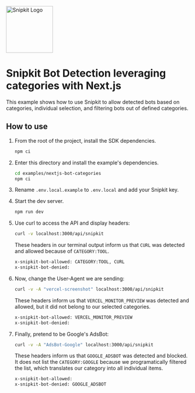 <a href="https://snipkit.khulnasoft.com" target="_snipkit-home">
  <picture>
    <source media="(prefers-color-scheme: dark)" srcset="https://snipkit.khulnasoft.com/logo/snipkit-dark-lockup-voyage-horizontal.svg">
    <img src="https://snipkit.khulnasoft.com/logo/snipkit-light-lockup-voyage-horizontal.svg" alt="Snipkit Logo" height="128" width="auto">
  </picture>
</a>

# Snipkit Bot Detection leveraging categories with Next.js

This example shows how to use Snipkit to allow detected bots based on categories,
individual selection, and filtering bots out of defined categories.

## How to use

1. From the root of the project, install the SDK dependencies.

   ```bash
   npm ci
   ```

2. Enter this directory and install the example's dependencies.

   ```bash
   cd examples/nextjs-bot-categories
   npm ci
   ```

3. Rename `.env.local.example` to `.env.local` and add your Snipkit key.

4. Start the dev server.

   ```bash
   npm run dev
   ```

5. Use curl to access the API and display headers:
   ```sh
   curl -v localhost:3000/api/snipkit
   ```
   These headers in our terminal output inform us that `CURL` was detected and
   allowed because of `CATEGORY:TOOL`.
   ```txt
   x-snipkit-bot-allowed: CATEGORY:TOOL, CURL
   x-snipkit-bot-denied:
   ```
6. Now, change the User-Agent we are sending:
   ```sh
   curl -v -A "vercel-screenshot" localhost:3000/api/snipkit
   ```
   These headers inform us that `VERCEL_MONITOR_PREVIEW` was detected and
   allowed, but it did not belong to our selected categories.
   ```txt
   x-snipkit-bot-allowed: VERCEL_MONITOR_PREVIEW
   x-snipkit-bot-denied:
   ```
7. Finally, pretend to be Google's AdsBot:
   ```sh
   curl -v -A "AdsBot-Google" localhost:3000/api/snipkit
   ```
   These headers inform us that `GOOGLE_ADSBOT` was detected and blocked. It
   does not list the `CATEGORY:GOOGLE` because we programatically filtered the
   list, which translates our category into all individual items.
   ```txt
   x-snipkit-bot-allowed:
   x-snipkit-bot-denied: GOOGLE_ADSBOT
   ```
